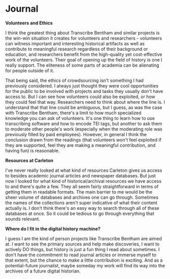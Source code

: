 # Journal

**Volunteers and Ethics**

I think the greatest thing about Transcribe Bentham and similar projects is the win-win situation it creates for volunteers and researchers - volunteers can witness important and interesting historical artifacts as well as contribute to meaningful research regardless of their background or education, and researchers benefit from the high-quality yet cost-effective work of the volunteers. Their goal of opening up the field of history is one I really support. The eliteness of some parts of academia can be alienating for people outside of it. 

That being said, the ethics of crowdsourcing isn't something I had previously considered. I always just thought they were cool opportunities for the public to be involved with projects and tasks they usually don't have access to. But I can see how volunteers could also be exploited, or how they could feel that way. Researchers need to think about where the line is. I understand that that line could be ambiguous, but I guess, as was the case with Transcribe Bentham, there's a limit to how much specialized knowledge you can ask of volunteers. It's one thing to learn how to use transcribing software and how to encode TEI tags, but another to ask them to moderate other people's work (especially when the moderating role was previously filled by paid employees). However, in general I think the conclusion drawn from the readings (that volunteers won't feel exploited if they are supported, feel they are making a meaningful contribution, and having fun) is reasonable. 

**Resources at Carleton**

I've never really looked at what kind of resources Carleton gives us access to besides academic journal articles and newspaper databases. But just now I looked for what kind of historical/archival resources we have access to and there's quite a few. They all seem fairly straightforward in terms of getting them in readable formats. The main barrier to me would be the sheer volume of databases and archives one can go through. Sometimes the names of the collections aren't super indicative of what their content actually is. I don't think there's an easy way to search through all of these databases at once. So it could be tedious to go through everything that sounds relevant. 

**Where do I fit in the digital history machine?**

I guess I am the kind of person projects like Transcribe Bentham are aimed at. I want to see the primary sources and help make discoveries, I want to actively DO things, but history is just a fun thing I read about sometimes. I don't have the commitment to read journal articles or immerse myself to that extent, but the chance to make a little contribution is exciting. And as a potential-future journalist, maybe someday my work will find its way into the archives of a future digital historian. 
